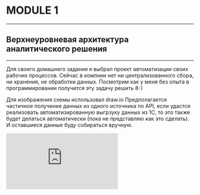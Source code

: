 # MODULE 1
***
## Верхнеуровневая архитектура аналитического решения
***
Для своего домашнего задания я выбрал проект автоматизации своих рабочих процессов. Сейчас в компнии нет ни централизованного сбора, ни хранения, не обработки данных. Посмотрим как у меня без опыта в программировании получится эту задачу решить 8-)

Для изображения схемы использовал draw.io 
Предполагается частичное получение данных из одного источника по API, если удастся реализовать автоматизированную выгрзуку данных из 1С, то это также будет делаться автоматически (пока не представляю как это сделать). И оставшиеся данные буду собираться вручную.

!["Diagram"](https://github.com/ave066/datalearn/blob/main/DE101/Module1/Untitled%20Diagram.pdf)
